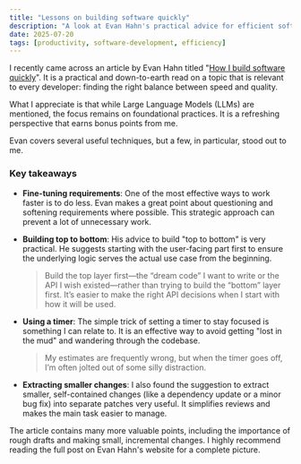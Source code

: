 ```yaml
---
title: "Lessons on building software quickly"
description: "A look at Evan Hahn's practical advice for efficient software development, focusing on key takeaways like rough drafts and focused work."
date: 2025-07-20
tags: [productivity, software-development, efficiency]
---
```


I recently came across an article by Evan Hahn titled "[How I build software quickly](https://evanhahn.com/how-i-build-software-quickly/)". It is a practical and down-to-earth read on a topic that is relevant to every developer: finding the right balance between speed and quality.

What I appreciate is that while Large Language Models (LLMs) are mentioned, the focus remains on foundational practices. It is a refreshing perspective that earns bonus points from me.

Evan covers several useful techniques, but a few, in particular, stood out to me.

### Key takeaways

*   **Fine-tuning requirements**: One of the most effective ways to work faster is to do less. Evan makes a great point about questioning and softening requirements where possible. This strategic approach can prevent a lot of unnecessary work.

*   **Building top to bottom**: His advice to build "top to bottom" is very practical. He suggests starting with the user-facing part first to ensure the underlying logic serves the actual use case from the beginning.
    > Build the top layer first—the “dream code” I want to write or the API I wish existed—rather than trying to build the “bottom” layer first. It’s easier to make the right API decisions when I start with how it will be used.

*   **Using a timer**: The simple trick of setting a timer to stay focused is something I can relate to. It is an effective way to avoid getting "lost in the mud" and wandering through the codebase.
    > My estimates are frequently wrong, but when the timer goes off, I’m often jolted out of some silly distraction.

*   **Extracting smaller changes**: I also found the suggestion to extract smaller, self-contained changes (like a dependency update or a minor bug fix) into separate patches very useful. It simplifies reviews and makes the main task easier to manage.

The article contains many more valuable points, including the importance of rough drafts and making small, incremental changes. I highly recommend reading the full post on Evan Hahn's website for a complete picture.